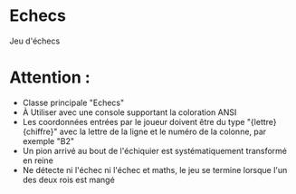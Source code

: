 Echecs
======
Jeu d'échecs

Attention :
==========
- Classe principale "Echecs"
- À Utiliser avec une console supportant la coloration ANSI
- Les coordonnées entrées par le joueur doivent être du type "{lettre}{chiffre}" avec la lettre de la ligne et le numéro de la colonne, par exemple "B2"
- Un pion arrivé au bout de l'échiquier est systématiquement transformé en reine
- Ne détecte ni l'échec ni l'échec et maths, le jeu se termine lorsque l'un des deux rois est mangé